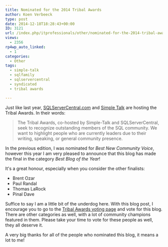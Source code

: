 ```yaml
---
title: Nominated for the 2014 Tribal Awards
author: Koen Verbeeck
type: post
date: 2014-12-18T18:28:43+00:00
ID: 3121
url: /index.php/itprofessionals/other/nominated-for-the-2014-tribal-awards/
views:
  - 2356
rp4wp_auto_linked:
  - 1
categories:
  - Other
tags:
  - simple-talk
  - sqlfamily
  - sqlservercentral
  - syndicated
  - tribal awards

---
```

Just like last year, [SQLServerCentral.com][1] and [Simple Talk][2] are hosting the Tribal Awards. In their words:

> The Tribal Awards, co-hosted by Simple-Talk and SQLServerCentral, seek to recognize outstanding members of the SQL community. We want to highlight people who are currently leaders due to their writing, speaking, or general community presence.

In the previous edition, I was nominated for _Best New Community Voice_, however this year I am very pleased to announce that this blog has made the final in the category _Best Blog of the Year_!
  
It's a great honour, especially when you consider the other finalists:

  * Brent Ozar
  * Paul Randal
  * Thomas LaRock
  * Pinal Dave

Suffice to say I am a little bit of the underdog here. With this blog post, I encourage you to go to the [Tribal Awards voting page][3] and vote for this blog. There are other categories as well, with a lot of community champions featured in them. Please take your time to vote for these people as well, they all deserve it.

A very big thanks for all of the people who nominated this blog, it means a lot to me!

 [1]: http://www.sqlservercentral.com/
 [2]: https://www.simple-talk.com/
 [3]: https://www.surveymonkey.com/s/TribalAwards2014SSC